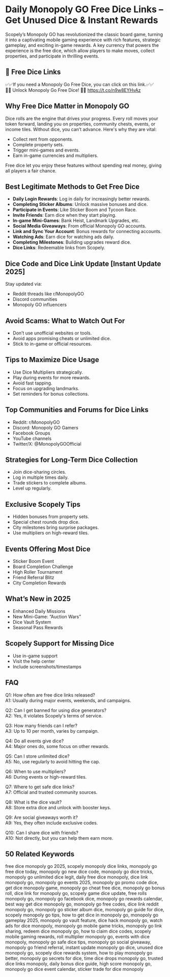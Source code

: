 
# Daily Monopoly GO Free Dice Links – Get Unused Dice & Instant Rewards

Scopely’s Monopoly GO has revolutionized the classic board game, turning it into a captivating mobile gaming experience with rich features, strategic gameplay, and exciting in-game rewards. A key currency that powers the experience is the free dice, which allow players to make moves, collect properties, and participate in thrilling events.

## 🎲 Free Dice Links

✅✅If you need a Monopoly Go Free Dice, you can click on this link.✅✅  
🎲🎲 Unlock Monopoly Go Free Dice! 🎲🎲 https://t.co/n9w8EYHvAz  

## Why Free Dice Matter in Monopoly GO

Dice rolls are the engine that drives your progress. Every roll moves your token forward, landing you on properties, community chests, events, or income tiles. Without dice, you can’t advance. Here's why they are vital:

- Collect rent from opponents.
- Complete property sets.
- Trigger mini-games and events.
- Earn in-game currencies and multipliers.

Free dice let you enjoy these features without spending real money, giving all players a fair chance.

## Best Legitimate Methods to Get Free Dice

- **Daily Login Rewards**: Log in daily for increasingly better rewards.
- **Completing Sticker Albums**: Unlock massive bonuses and dice.
- **Participate in Events**: Like Sticker Boom and Tycoon Race.
- **Invite Friends**: Earn dice when they start playing.
- **In-game Mini-Games**: Bank Heist, Landmark Upgrades, etc.
- **Social Media Giveaways**: From official Monopoly GO accounts.
- **Link and Sync Your Account**: Bonus rewards for connecting accounts.
- **Watching Ads**: Earn dice for watching ads daily.
- **Completing Milestones**: Building upgrades reward dice.
- **Dice Links**: Redeemable links from Scopely.

## Dice Code and Dice Link Update [Instant Update 2025]

Stay updated via:

- Reddit threads like r/MonopolyGO
- Discord communities
- Monopoly GO influencers

## Avoid Scams: What to Watch Out For

- Don’t use unofficial websites or tools.
- Avoid apps promising cheats or unlimited dice.
- Stick to in-game or official resources.

## Tips to Maximize Dice Usage

- Use Dice Multipliers strategically.
- Play during events for more rewards.
- Avoid fast tapping.
- Focus on upgrading landmarks.
- Set reminders for bonus collections.

## Top Communities and Forums for Dice Links

- Reddit: r/MonopolyGO
- Discord: Monopoly GO Gamers
- Facebook Groups
- YouTube channels
- Twitter/X: @MonopolyGOOfficial

## Strategies for Long-Term Dice Collection

- Join dice-sharing circles.
- Log in multiple times daily.
- Trade stickers to complete albums.
- Level up regularly.

## Exclusive Scopely Tips

- Hidden bonuses from property sets.
- Special chest rounds drop dice.
- City milestones bring surprise packages.
- Use multipliers on high-reward tiles.

## Events Offering Most Dice

- Sticker Boom Event
- Board Completion Challenge
- High Roller Tournament
- Friend Referral Blitz
- City Completion Rewards

## What’s New in 2025

- Enhanced Daily Missions
- New Mini-Game: “Auction Wars”
- Dice Vault System
- Seasonal Pass Rewards

## Scopely Support for Missing Dice

- Use in-game support
- Visit the help center
- Include screenshots/timestamps

## FAQ

Q1: How often are free dice links released?  
A1: Usually during major events, weekends, and campaigns.

Q2: Can I get banned for using dice generators?  
A2: Yes, it violates Scopely's terms of service.

Q3: How many friends can I refer?  
A3: Up to 10 per month, varies by campaign.

Q4: Do all events give dice?  
A4: Major ones do, some focus on other rewards.

Q5: Can I store unlimited dice?  
A5: No, use regularly to avoid hitting the cap.

Q6: When to use multipliers?  
A6: During events or high-reward tiles.

Q7: Where to get safe dice links?  
A7: Official and trusted community sources.

Q8: What is the dice vault?  
A8: Store extra dice and unlock with booster keys.

Q9: Are social giveaways worth it?  
A9: Yes, they often include exclusive codes.

Q10: Can I share dice with friends?  
A10: Not directly, but you can help them earn more.

## 50 Related Keywords

free dice monopoly go 2025, scopely monopoly dice links, monopoly go free dice today, monopoly go new dice code, monopoly go dice tricks, monopoly go unlimited dice legit, daily free dice monopoly, dice link monopoly go, monopoly go events 2025, monopoly go promo code dice, get dice monopoly game, monopoly go cheat free dice, monopoly go bonus roll, dice link for monopoly go, scopely game dice update, free rolls monopoly go, monopoly go facebook dice, monopoly go rewards calendar, best way get dice monopoly go, monopoly go free codes, dice link reddit monopoly go, monopoly go sticker album dice, monopoly go guide for dice, scopely monopoly go tips, how to get dice in monopoly go, monopoly go gameplay 2025, monopoly go vault feature, dice hack monopoly go, watch ads for dice monopoly, monopoly go mobile game tricks, monopoly go link sharing, redeem dice monopoly go, how to claim dice codes, scopely mobile gaming rewards, roll multiplier monopoly go, events with dice monopoly, monopoly go safe dice tips, monopoly go social giveaway, monopoly go friend referral, instant update monopoly go dice, unused dice monopoly go, scopely dice rewards system, how to play monopoly go better, monopoly go secrets for dice, time dice drops monopoly go, trusted dice links monopoly, daily bonus dice guide, high score monopoly go, monopoly go dice event calendar, sticker trade for dice monopoly
